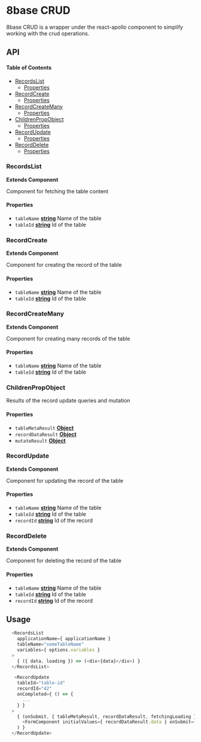 # 8base CRUD

8base CRUD is a wrapper under the react-apollo component to simplify working with the crud operations.

## API

<!-- Generated by documentation.js. Update this documentation by updating the source code. -->

#### Table of Contents

-   [RecordsList](#recordslist)
    -   [Properties](#properties)
-   [RecordCreate](#recordcreate)
    -   [Properties](#properties-1)
-   [RecordCreateMany](#recordcreatemany)
    -   [Properties](#properties-2)
-   [ChildrenPropObject](#childrenpropobject)
    -   [Properties](#properties-3)
-   [RecordUpdate](#recordupdate)
    -   [Properties](#properties-4)
-   [RecordDelete](#recorddelete)
    -   [Properties](#properties-5)

### RecordsList

**Extends Component**

Component for fetching the table content

#### Properties

-   `tableName` **[string](https://developer.mozilla.org/docs/Web/JavaScript/Reference/Global_Objects/String)** Name of the table
-   `tableId` **[string](https://developer.mozilla.org/docs/Web/JavaScript/Reference/Global_Objects/String)** Id of the table

### RecordCreate

**Extends Component**

Component for creating the record of the table

#### Properties

-   `tableName` **[string](https://developer.mozilla.org/docs/Web/JavaScript/Reference/Global_Objects/String)** Name of the table
-   `tableId` **[string](https://developer.mozilla.org/docs/Web/JavaScript/Reference/Global_Objects/String)** Id of the table

### RecordCreateMany

**Extends Component**

Component for creating many records of the table

#### Properties

-   `tableName` **[string](https://developer.mozilla.org/docs/Web/JavaScript/Reference/Global_Objects/String)** Name of the table
-   `tableId` **[string](https://developer.mozilla.org/docs/Web/JavaScript/Reference/Global_Objects/String)** Id of the table

### ChildrenPropObject

Results of the record update queries and mutation

#### Properties

-   `tableMetaResult` **[Object](https://developer.mozilla.org/docs/Web/JavaScript/Reference/Global_Objects/Object)** 
-   `recordDataResult` **[Object](https://developer.mozilla.org/docs/Web/JavaScript/Reference/Global_Objects/Object)** 
-   `mutateResult` **[Object](https://developer.mozilla.org/docs/Web/JavaScript/Reference/Global_Objects/Object)** 

### RecordUpdate

**Extends Component**

Component for updating the record of the table

#### Properties

-   `tableName` **[string](https://developer.mozilla.org/docs/Web/JavaScript/Reference/Global_Objects/String)** Name of the table
-   `tableId` **[string](https://developer.mozilla.org/docs/Web/JavaScript/Reference/Global_Objects/String)** Id of the table
-   `recordId` **[string](https://developer.mozilla.org/docs/Web/JavaScript/Reference/Global_Objects/String)** Id of the record

### RecordDelete

**Extends Component**

Component for deleting the record of the table

#### Properties

-   `tableName` **[string](https://developer.mozilla.org/docs/Web/JavaScript/Reference/Global_Objects/String)** Name of the table
-   `tableId` **[string](https://developer.mozilla.org/docs/Web/JavaScript/Reference/Global_Objects/String)** Id of the table
-   `recordId` **[string](https://developer.mozilla.org/docs/Web/JavaScript/Reference/Global_Objects/String)** Id of the record

## Usage

```js
  <RecordsList
    applicationName={ applicationName }
    tableName="someTableName"
    variables={ options.variables }
  >
    { ({ data, loading }) => (<div>{data}</div>) }
  </RecordsList>     
```

```js
   <RecordUpdate
    tableId="table-id"
    recordId="42"
    onCompleted={ () => {
      ...
    } }
  >
    { (onSubmit, { tableMetaResult, recordDataResult, fetchingLoading }) => (
      <FormComponent initialValues={ recordDataResult.data } onSubmit={ onSubmit } />
    ) }
  </RecordUpdate>
```
